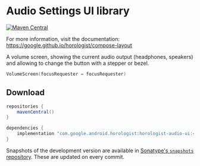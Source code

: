 # Audio Settings UI library

[![Maven Central](https://img.shields.io/maven-central/v/com.google.android.horologist/horologist-compose-layout)](https://search.maven.org/search?q=g:com.google.android.horologist)

For more information, visit the documentation: https://google.github.io/horologist/compose-layout

A volume screen, showing the current audio output (headphones, speakers) and
allowing to change the button with a stepper or bezel.

```kotlin
VolumeScreen(focusRequester = focusRequester)
```

## Download

```groovy
repositories {
    mavenCentral()
}

dependencies {
    implementation "com.google.android.horologist:horologist-audio-ui:<version>"
}
```

Snapshots of the development version are available in [Sonatype's `snapshots` repository][snap]. These are updated on every commit.

  [snap]: https://oss.sonatype.org/content/repositories/snapshots/com/google/android/horologist/horologist-audio-ui/
